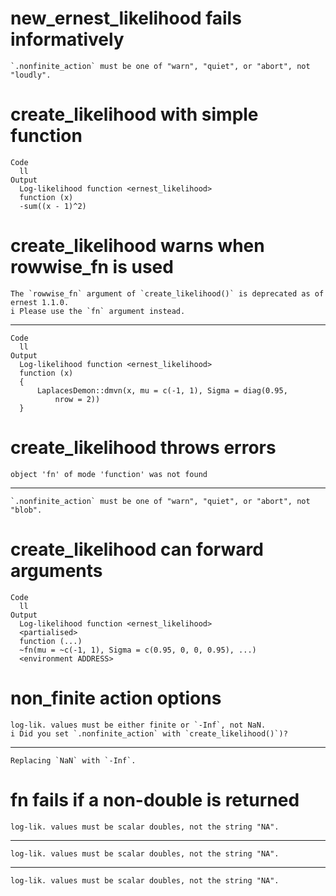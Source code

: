 # new_ernest_likelihood fails informatively

    `.nonfinite_action` must be one of "warn", "quiet", or "abort", not "loudly".

# create_likelihood with simple function

    Code
      ll
    Output
      Log-likelihood function <ernest_likelihood>
      function (x) 
      -sum((x - 1)^2)

# create_likelihood warns when rowwise_fn is used

    The `rowwise_fn` argument of `create_likelihood()` is deprecated as of ernest 1.1.0.
    i Please use the `fn` argument instead.

---

    Code
      ll
    Output
      Log-likelihood function <ernest_likelihood>
      function (x) 
      {
          LaplacesDemon::dmvn(x, mu = c(-1, 1), Sigma = diag(0.95, 
              nrow = 2))
      }

# create_likelihood throws errors

    object 'fn' of mode 'function' was not found

---

    `.nonfinite_action` must be one of "warn", "quiet", or "abort", not "blob".

# create_likelihood can forward arguments

    Code
      ll
    Output
      Log-likelihood function <ernest_likelihood>
      <partialised>
      function (...) 
      ~fn(mu = ~c(-1, 1), Sigma = c(0.95, 0, 0, 0.95), ...)
      <environment ADDRESS>

# non_finite action options

    log-lik. values must be either finite or `-Inf`, not NaN.
    i Did you set `.nonfinite_action` with `create_likelihood()`)?

---

    Replacing `NaN` with `-Inf`.

# fn fails if a non-double is returned

    log-lik. values must be scalar doubles, not the string "NA".

---

    log-lik. values must be scalar doubles, not the string "NA".

---

    log-lik. values must be scalar doubles, not the string "NA".

